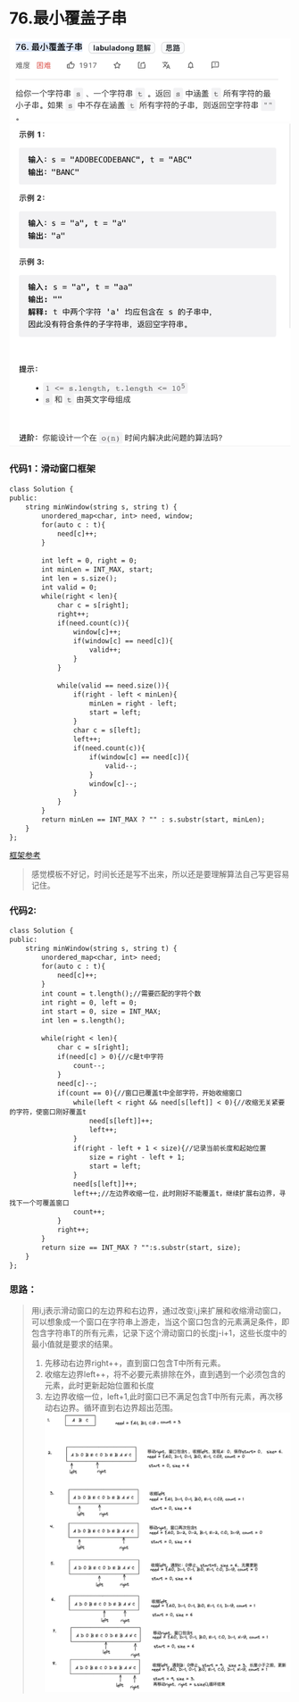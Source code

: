 # 76.最小覆盖子串

![Clipboard_2022-06-06-15-20-25](https://raw.githubusercontent.com/damenshi/myImage/main/img/Clipboard_2022-06-06-15-20-25.png)
![Clipboard_2022-06-06-15-20-51](https://raw.githubusercontent.com/damenshi/myImage/main/img/Clipboard_2022-06-06-15-20-51.png)

### 代码1：滑动窗口框架
    class Solution {
    public:
        string minWindow(string s, string t) {
            unordered_map<char, int> need, window;
            for(auto c : t){
                need[c]++;
            }
    
            int left = 0, right = 0;
            int minLen = INT_MAX, start;
            int len = s.size();
            int valid = 0;
            while(right < len){
                char c = s[right];
                right++;
                if(need.count(c)){
                    window[c]++;
                    if(window[c] == need[c]){
                        valid++;
                    }
                }
    
                while(valid == need.size()){
                    if(right - left < minLen){
                        minLen = right - left;
                        start = left;
                    }
                    char c = s[left];
                    left++;
                    if(need.count(c)){
                        if(window[c] == need[c]){
                            valid--;
                        }
                        window[c]--;
                    }
                }
            }
            return minLen == INT_MAX ? "" : s.substr(start, minLen);
        }
    };
[框架参考](https://labuladong.github.io/algo/2/18/21/)
> 感觉模板不好记，时间长还是写不出来，所以还是要理解算法自己写更容易记住。

### 代码2:

    class Solution {
    public:
        string minWindow(string s, string t) {
            unordered_map<char, int> need;
            for(auto c : t){
                need[c]++;
            }
            int count = t.length();//需要匹配的字符个数
            int right = 0, left = 0;
            int start = 0, size = INT_MAX;
            int len = s.length();
    
            while(right < len){
                char c = s[right];
                if(need[c] > 0){//c是t中字符
                    count--;
                }
                need[c]--;
                if(count == 0){//窗口已覆盖t中全部字符，开始收缩窗口
                    while(left < right && need[s[left]] < 0){//收缩无关紧要的字符，使窗口刚好覆盖t
                        need[s[left]]++;
                        left++;
                    }
                    if(right - left + 1 < size){//记录当前长度和起始位置
                        size = right - left + 1;
                        start = left;
                    }
                    need[s[left]]++;
                    left++;//左边界收缩一位，此时刚好不能覆盖t，继续扩展右边界，寻找下一个可覆盖窗口
                    count++;
                }
                right++;
            }
            return size == INT_MAX ? "":s.substr(start, size);
        }
    };

### 思路：
> 用i,j表示滑动窗口的左边界和右边界，通过改变i,j来扩展和收缩滑动窗口，可以想象成一个窗口在字符串上游走，当这个窗口包含的元素满足条件，即包含字符串T的所有元素，记录下这个滑动窗口的长度j-i+1，这些长度中的最小值就是要求的结果。
> 1. 先移动右边界right++，直到窗口包含T中所有元素。
> 2. 收缩左边界left++，将不必要元素排除在外，直到遇到一个必须包含的元素，此时更新起始位置和长度
> 3. 左边界收缩一位，left+1,此时窗口已不满足包含T中所有元素，再次移动右边界。循环直到右边界超出范围。
![Clipboard_2022-06-06-16-16-11](https://raw.githubusercontent.com/damenshi/myImage/main/img/Clipboard_2022-06-06-16-16-11.png)













